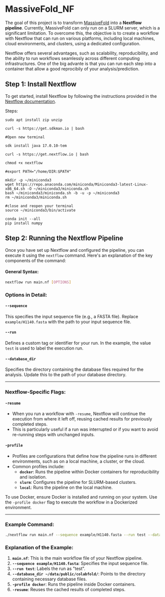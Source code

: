 # MassiveFold_NF  

The goal of this project is to transform [MassiveFold](https://github.com/GBLille/MassiveFold) into a **Nextflow pipeline**. Currently, MassiveFold can only run on a SLURM server, which is a significant limitation. To overcome this, the objective is to create a workflow with Nextflow that can run on various platforms, including local machines, cloud environments, and clusters, using a dedicated configuration.  

Nextflow offers several advantages, such as scalability, reproducibility, and the ability to run workflows seamlessly across different computing infrastructures.  One of the big advante is that you can run each step into a container that allow a good reprocibily of your analysis/prediction. 

## Step 1: Install Nextflow  

To get started, install Nextflow by following the instructions provided in the [Nextflow documentation](https://www.nextflow.io/docs/latest/install.html).  

Steps: 
```
sudo apt install zip unzip

curl -s https://get.sdkman.io | bash

#Open new terminal 

sdk install java 17.0.10-tem

curl -s https://get.nextflow.io | bash

chmod +x nextflow

#export PATH="/home/DIR:$PATH"

mkdir -p ~/miniconda3
wget https://repo.anaconda.com/miniconda/Miniconda3-latest-Linux-x86_64.sh -O ~/miniconda3/miniconda.sh
bash ~/miniconda3/miniconda.sh -b -u -p ~/miniconda3
rm ~/miniconda3/miniconda.sh

#close and reopen your terminal 
source ~/miniconda3/bin/activate

conda init --all
pip install numpy
```

## Step 2: Running the Nextflow Pipeline

Once you have set up Nextflow and configured the pipeline, you can execute it using the `nextflow` command. Here's an explanation of the key components of the command:

#### General Syntax:
```bash
nextflow run main.nf [OPTIONS]
```

### Options in Detail:

#### **`--sequence`**
This specifies the input sequence file (e.g., a FASTA file). Replace `example/H1140.fasta` with the path to your input sequence file.

#### **`--run`**
Defines a custom tag or identifier for your run. In the example, the value `test` is used to label the execution run.

#### **`--database_dir`**
Specifies the directory containing the database files required for the analysis. Update this to the path of your database directory.

---

### Nextflow-Specific Flags:

#### **`-resume`**
- When you run a workflow with `-resume`, Nextflow will continue the execution from where it left off, reusing cached results for previously completed steps.  
- This is particularly useful if a run was interrupted or if you want to avoid re-running steps with unchanged inputs.

#### **`-profile`**
- Profiles are configurations that define how the pipeline runs in different environments, such as on a local machine, a cluster, or the cloud.  
- Common profiles include:
  - **`docker`**: Runs the pipeline within Docker containers for reproducibility and isolation.
  - **`slurm`**: Configures the pipeline for SLURM-based clusters.
  - **`local`**: Runs the pipeline on the local machine.

To use Docker, ensure Docker is installed and running on your system. Use the `-profile docker` flag to execute the workflow in a Dockerized environment.

---

### Example Command:
```bash
./nextflow run main.nf --sequence example/H1140.fasta --run test --database_dir ~/data/public/colabfold/ -profile docker -resume
```

### Explanation of the Example:
1. **`main.nf`**: This is the main workflow file of your Nextflow pipeline.
2. **`--sequence example/H1140.fasta`**: Specifies the input sequence file.
3. **`--run test`**: Labels the run as "test".
4. **`--database_dir ~/data/public/colabfold/`**: Points to the directory containing necessary database files.
5. **`-profile docker`**: Runs the pipeline inside Docker containers.
6. **`-resume`**: Reuses the cached results of completed steps.
